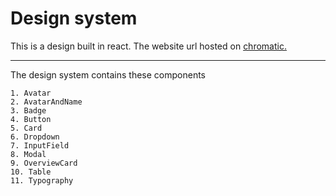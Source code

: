 # Design system
This is a design built in react. The website url hosted on [chromatic.](https://6200bc6bf44699003cf3a68f-fvqpkyzhvl.chromatic.com/)


---

The design system contains these components

```
1. Avatar
2. AvatarAndName
3. Badge
4. Button
5. Card
6. Dropdown
7. InputField
8. Modal
9. OverviewCard
10. Table
11. Typography 

```